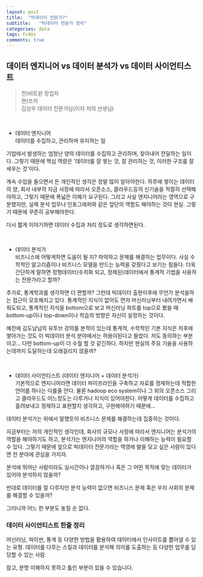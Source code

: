 ```yaml
---
layout: post
title:  "빅데이터 전문가?"
subtitle:   "빅데이터 전문가 정리"
categories: data
tags: fcdes
comments: true
---
```


## 데이터 엔지니어 vs 데이터 분석가 vs 데이터 사이언티스트

> 전)비트윈 창업자<br>
> 현)쏘카 <br>
> 김상우 데이터 전문가님(이자 저의 선생님) <br>

<br>

- 데이터 엔지니어 <br>
데이터를 수집하고, 관리하며 유지하는 일

기업에서 발생하는 엄청난 양의 데이터를 수집하고 관리하며, 찾아내어 전달하는 일이다. 그렇기 때문에 핵심 역량은 '데이터를 잘 쌓는 것, 잘 관리하는 것, 이러한 구조를 잘 세우는 것'이다.

 계속 수업을 들으면서 든 개인적인 생각은 정말 많이 알아야한다. 하루에 쌓이는 데이터의 양, 회사 내부의 자금 사정에 따라서 오픈소스, 클라우드등의 신기술을 적절히 선택해야하고, 그렇기 때문에 폭넓은 이해가 요구된다. 그리고 사실 엔지니어라는 영역으로 구분했지만, 실제 분석 업무나 인포그래퍼와 같은 앞단의 역할도 해야하는 것이 현실. 그렇기 때문에 꾸준히 공부해야한다.

다시 짧게 이야기하면 데이터 수집과 처리 정도로 생각하면된다.<br>

<br>

- 데이터 분석가 <br>
비즈니스에 어떻게하면 도움이 될 지? 파악하고 문제를 해결하는 업무이다. 사실 수학적인 알고리즘이나 비즈니스 모델을 만드는 능력을 갖췄다고 보기는 힘들다. 더욱 간단하게 말하면 정형데이터(수치화 되고, 정제된)데이터에서 통계적 기법을 사용하는 전문가라고 할까?

추가로, 통계학과를 생각하면 더 편할까? 그런데 빅데이터 출현이후에 무언가 분석을하는 접근이 모호해지고 있다. 통계적인 지식이 없어도 먼저 머신러닝부터 내려가면서 배워도되고, 통계적인 지식을 bottom으로 보고 머신러닝 파트를 top으로 봤을 때 bottom-up이나 top-down이나 학습의 방향은 자신이 설정하는 것이다.

예전에 김도남님의 유투브 강의를 본적이 있는데 통계적, 수학적인 기본 지식은 차후에 쌓아가는 것도 이 빅데이터 분석 분야에서는 허용이된다고 들었다. 저도 동의하는 부분이고... 다만 bottom-up이 더 수월 할 것 같긴하다. 하지만 현실의 주요 기술을 사용하는데까지 도달하는데 오래걸리지 않을까?

<br>

- 데이터 사이언티스트 (데이터 엔지니어 + 데이터 분석가)<br>
기본적으로 엔지니어라면 데이터 파이프라인을 구축하고 자료를 정제하는데 적합한 언어를 하나는 다룰줄 안다. 물론 hadoop eco system이나 그 외의 오픈소스 그리고 클라우드도 어느정도는 다루거나 지식이 있어야한다. 어떻게 데이터를 수집하고 흘려보내고 정제하고 표현할지 생각하고, 구현해야하기 때문에...

데이터 분석가는 위에서 말했듯이 비즈니스 문제를 해결하는데 집중하는 것이다.

지금부터는 저의 개인적인 생각인데, 회사의 규모나 사정에 따라서 엔지니어는 분석가의 역할을 해야하기도 하고, 분석가는 엔지니어의 역할을 하거나 이해하는 능력이 필요할 수 있다.
그렇기 때문에 앞으로 빅데이터 전문가라는 역영에 발을 딪고 싶은 사람이 있다면 전 분야에 관심을 가지자.

분석에 뛰어난 사람이라도 실시간이나 깔끔하거나 혹은 그 어떤 목적에 맞는 데이터가 있어야 분석하지 않을까?

반대로 데이터를 잘 다루지만 분석 능력이 없으면 비즈니스 문제 혹은 우리 사회의 문제를 해결할 수 있을까?

그러니까 어느 한 부분도 놓칠 순 없다.


### 데이터 사이언티스트 한줄 정리<br>
머신러닝, 파이썬, 통계 등 다양한 방법을 활용하여 데이터에서 인사이트를 뽑아낼 수 있는 유형. 데이터를 다루는 스킬과 데이터를 분석해 의미를 도출하는 등 다양한 업무를 담당할 수 있는 사람.


참고, 분명 이해하지 못하고 틀린 부분이 있을 수 있습니다.
